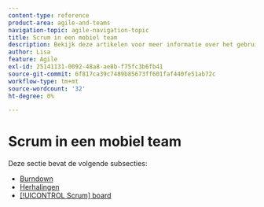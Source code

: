 ```yaml
---
content-type: reference
product-area: agile-and-teams
navigation-topic: agile-navigation-topic
title: Scrum in een mobiel team
description: Bekijk deze artikelen voor meer informatie over het gebruik van rum in een galerieteam.
author: Lisa
feature: Agile
exl-id: 25141131-0092-48a8-ae8b-f75fc3b6fb41
source-git-commit: 6f817ca39c7489b85673ff601faf440fe51ab72c
workflow-type: tm+mt
source-wordcount: '32'
ht-degree: 0%

---
```


# Scrum in een mobiel team

Deze sectie bevat de volgende subsecties:

* [Burndown](../../agile/use-scrum-in-an-agile-team/burndown/burndown.md)
* [Herhalingen](../../agile/use-scrum-in-an-agile-team/iterations/iterations.md)
* [[!UICONTROL Scrum] board](../../agile/use-scrum-in-an-agile-team/scrum-board/scrum-board.md)
